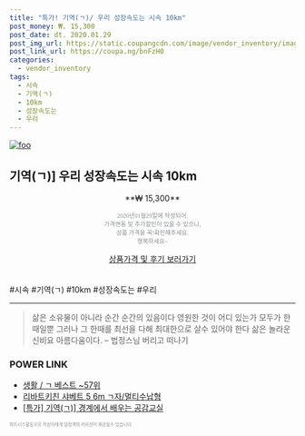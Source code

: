 ```yaml
--- 
title: "특가! 기역(ㄱ)/ 우리 성장속도는 시속 10km" 
post_money: ₩. 15,300 
post_date: dt. 2020.01.29 
post_img_url: https://static.coupangcdn.com/image/vendor_inventory/images/2018/11/30/15/4/918dda04-914f-4972-96bd-8a26e5766c3e.jpg 
post_link_url: https://coupa.ng/bnFzH0 
categories: 
  - vendor_inventory 
tags: 
  - 시속 
  - 기역(ㄱ) 
  - 10km 
  - 성장속도는 
  - 우리 
--- 
```

[![foo](https://static.coupangcdn.com/image/vendor_inventory/images/2018/11/30/15/4/918dda04-914f-4972-96bd-8a26e5766c3e.jpg)](https://coupa.ng/bnFzH0) 

## 기역(ㄱ)] 우리 성장속도는 시속 10km 
<p style="text-align: center;">**₩ 15,300**</p> 
<p style="text-align: center;"><span style="color: #898c8f; font-family: Georgia,Times,serif; font-size: 0.75em;">2020년01월29일에 작성되어, <br>가격변동 및 추가할인이 있을 수 있으니,<br> 상품 가격을 꼭!확인해주세요.<br>행복하세요~</span> 
</p>	 
<div markdown="0" style="text-align: center;"><a href="https://coupa.ng/bnFzH0" class="btn btn--success">상품가격 및 후기 보러가기</a></div> 
<br><br> 
  #시속 #기역(ㄱ) #10km #성장속도는 #우리 
<hr> 

> 삶은 소유물이 아니라 순간 순간의 있음이다 영원한 것이 어디 있는가 모두가 한때일뿐 그러나 그 한때를 최선을 다해 최대한으로 살수 있어야 한다 삶은 놀라운 신비요 아름다움이다. – 법정스님 버리고 떠나기 


### POWER LINK

* <a href="https://blog.naver.com/santokki14/221788360947" target="_blank">생활 / ㄱ 베스트 ~57위</a>
* <a href="https://blog.naver.com/fasyy4321/221785869360" target="_blank">리바트키친 샤베트 5 6m ㄱ자/멀티수납형</a>
* <a href="https://blog.naver.com/an0733/221790408984" target="_blank">[특가] 기역(ㄱ)] 경계에서 배우는 공감교실</a>

<span style="color: #898c8f; font-family: Georgia,Times,serif; font-size: 0.55em;">파트너스활동으로 작성자에게 일정액의 커미션이 제공될수 있습니다.</span> 
